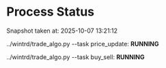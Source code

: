 # Process Status

Snapshot taken at: 2025-10-07 13:21:12

../wintrd/trade_algo.py --task price_update: **RUNNING**

../wintrd/trade_algo.py --task buy_sell: **RUNNING**

